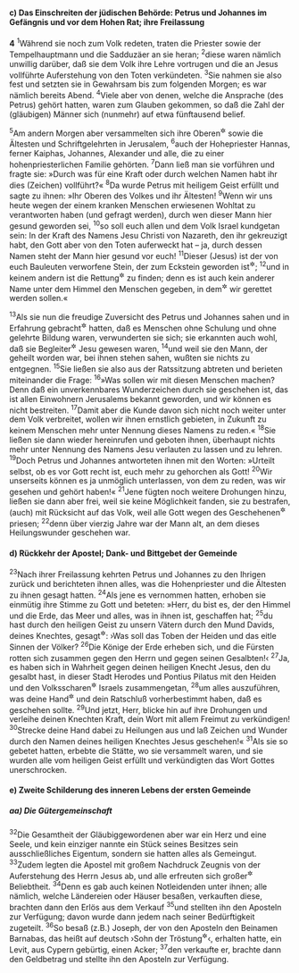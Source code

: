 #### c) Das Einschreiten der jüdischen Behörde: Petrus und Johannes im Gefängnis und vor dem Hohen Rat; ihre Freilassung

__4__
<sup>1</sup>Während sie noch zum Volk redeten, traten die Priester sowie der Tempelhauptmann und die Sadduzäer an sie heran;
<sup>2</sup>diese waren nämlich unwillig darüber, daß sie dem Volk ihre Lehre vortrugen und die an Jesus vollführte Auferstehung von den Toten verkündeten.
<sup>3</sup>Sie nahmen sie also fest und setzten sie in Gewahrsam bis zum folgenden Morgen; es war nämlich bereits Abend.
<sup>4</sup>Viele aber von denen, welche die Ansprache (des Petrus) gehört hatten, waren zum Glauben gekommen, so daß die Zahl der (gläubigen) Männer sich (nunmehr) auf etwa fünftausend belief.

<sup>5</sup>Am andern Morgen aber versammelten sich ihre Oberen<sup title="d.h. die Mitglieder des Hohen Rates">&#x2732;</sup> sowie die Ältesten und Schriftgelehrten in Jerusalem,
<sup>6</sup>auch der Hohepriester Hannas, ferner Kaiphas, Johannes, Alexander und alle, die zu einer hohenpriesterlichen Familie gehörten.
<sup>7</sup>Dann ließ man sie vorführen und fragte sie: »Durch was für eine Kraft oder durch welchen Namen habt ihr dies (Zeichen) vollführt?«
<sup>8</sup>Da wurde Petrus mit heiligem Geist erfüllt und sagte zu ihnen: »Ihr Oberen des Volkes und ihr Ältesten!
<sup>9</sup>Wenn wir uns heute wegen der einem kranken Menschen erwiesenen Wohltat zu verantworten haben (und gefragt werden), durch wen dieser Mann hier gesund geworden sei,
<sup>10</sup>so soll euch allen und dem Volk Israel kundgetan sein: In der Kraft des Namens Jesu Christi von Nazareth, den ihr gekreuzigt habt, den Gott aber von den Toten auferweckt hat – ja, durch dessen Namen steht der Mann hier gesund vor euch!
<sup>11</sup>Dieser (Jesus) ist der von euch Bauleuten verworfene Stein, der zum Eckstein geworden ist<sup title="Ps 118,22">&#x2732;</sup>;
<sup>12</sup>und in keinem andern ist die Rettung<sup title="oder: das Heil">&#x2732;</sup> zu finden; denn es ist auch kein anderer Name unter dem Himmel den Menschen gegeben, in dem<sup title="oder: durch den">&#x2732;</sup> wir gerettet werden sollen.«

<sup>13</sup>Als sie nun die freudige Zuversicht des Petrus und Johannes sahen und in Erfahrung gebracht<sup title="oder: gemerkt">&#x2732;</sup> hatten, daß es Menschen ohne Schulung und ohne gelehrte Bildung waren, verwunderten sie sich; sie erkannten auch wohl, daß sie Begleiter<sup title="= Jünger">&#x2732;</sup> Jesu gewesen waren,
<sup>14</sup>und weil sie den Mann, der geheilt worden war, bei ihnen stehen sahen, wußten sie nichts zu entgegnen.
<sup>15</sup>Sie ließen sie also aus der Ratssitzung abtreten und berieten miteinander die Frage:
<sup>16</sup>»Was sollen wir mit diesen Menschen machen? Denn daß ein unverkennbares Wunderzeichen durch sie geschehen ist, das ist allen Einwohnern Jerusalems bekannt geworden, und wir können es nicht bestreiten.
<sup>17</sup>Damit aber die Kunde davon sich nicht noch weiter unter dem Volk verbreitet, wollen wir ihnen ernstlich gebieten, in Zukunft zu keinem Menschen mehr unter Nennung dieses Namens zu reden.«
<sup>18</sup>Sie ließen sie dann wieder hereinrufen und geboten ihnen, überhaupt nichts mehr unter Nennung des Namens Jesu verlauten zu lassen und zu lehren.
<sup>19</sup>Doch Petrus und Johannes antworteten ihnen mit den Worten: »Urteilt selbst, ob es vor Gott recht ist, euch mehr zu gehorchen als Gott!
<sup>20</sup>Wir unserseits können es ja unmöglich unterlassen, von dem zu reden, was wir gesehen und gehört haben!«
<sup>21</sup>Jene fügten noch weitere Drohungen hinzu, ließen sie dann aber frei, weil sie keine Möglichkeit fanden, sie zu bestrafen, (auch) mit Rücksicht auf das Volk, weil alle Gott wegen des Geschehenen<sup title="d.h. der vorliegenden Heilung">&#x2732;</sup> priesen;
<sup>22</sup>denn über vierzig Jahre war der Mann alt, an dem dieses Heilungswunder geschehen war.

#### d) Rückkehr der Apostel; Dank- und Bittgebet der Gemeinde

<sup>23</sup>Nach ihrer Freilassung kehrten Petrus und Johannes zu den Ihrigen zurück und berichteten ihnen alles, was die Hohenpriester und die Ältesten zu ihnen gesagt hatten.
<sup>24</sup>Als jene es vernommen hatten, erhoben sie einmütig ihre Stimme zu Gott und beteten: »Herr, du bist es, der den Himmel und die Erde, das Meer und alles, was in ihnen ist, geschaffen hat;
<sup>25</sup>du hast durch den heiligen Geist zu unsern Vätern durch den Mund Davids, deines Knechtes, gesagt<sup title="Ps 2,1-2">&#x2732;</sup>: ›Was soll das Toben der Heiden und das eitle Sinnen der Völker?
<sup>26</sup>Die Könige der Erde erheben sich, und die Fürsten rotten sich zusammen gegen den Herrn und gegen seinen Gesalbten!‹
<sup>27</sup>Ja, es haben sich in Wahrheit gegen deinen heiligen Knecht Jesus, den du gesalbt hast, in dieser Stadt Herodes und Pontius Pilatus mit den Heiden und den Volksscharen<sup title="oder: Stämmen">&#x2732;</sup> Israels zusammengetan,
<sup>28</sup>um alles auszuführen, was deine Hand<sup title="= Macht">&#x2732;</sup> und dein Ratschluß vorherbestimmt haben, daß es geschehen sollte.
<sup>29</sup>Und jetzt, Herr, blicke hin auf ihre Drohungen und verleihe deinen Knechten Kraft, dein Wort mit allem Freimut zu verkündigen!
<sup>30</sup>Strecke deine Hand dabei zu Heilungen aus und laß Zeichen und Wunder durch den Namen deines heiligen Knechtes Jesus geschehen!«
<sup>31</sup>Als sie so gebetet hatten, erbebte die Stätte, wo sie versammelt waren, und sie wurden alle vom heiligen Geist erfüllt und verkündigten das Wort Gottes unerschrocken.

#### e) Zweite Schilderung des inneren Lebens der ersten Gemeinde

##### aa) Die Gütergemeinschaft

<sup>32</sup>Die Gesamtheit der Gläubiggewordenen aber war ein Herz und eine Seele, und kein einziger nannte ein Stück seines Besitzes sein ausschließliches Eigentum, sondern sie hatten alles als Gemeingut.
<sup>33</sup>Zudem legten die Apostel mit großem Nachdruck Zeugnis von der Auferstehung des Herrn Jesus ab, und alle erfreuten sich großer<sup title="oder: allgemeiner">&#x2732;</sup> Beliebtheit.
<sup>34</sup>Denn es gab auch keinen Notleidenden unter ihnen; alle nämlich, welche Ländereien oder Häuser besaßen, verkauften diese, brachten dann den Erlös aus dem Verkauf
<sup>35</sup>und stellten ihn den Aposteln zur Verfügung; davon wurde dann jedem nach seiner Bedürftigkeit zugeteilt.
<sup>36</sup>So besaß (z.B.) Joseph, der von den Aposteln den Beinamen Barnabas, das heißt auf deutsch ›Sohn der Tröstung<sup title="= der Tröster">&#x2732;</sup>‹, erhalten hatte, ein Levit, aus Cypern gebürtig, einen Acker;
<sup>37</sup>den verkaufte er, brachte dann den Geldbetrag und stellte ihn den Aposteln zur Verfügung.